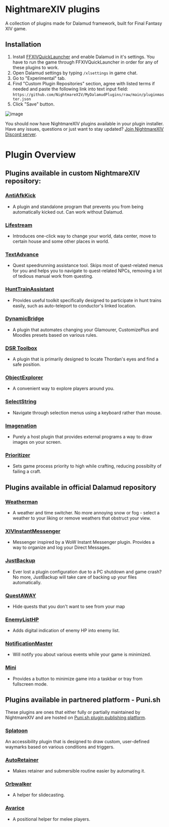 # NightmareXIV plugins
A collection of plugins made for Dalamud framework, built for Final Fantasy XIV game.
## Installation
1. Install [FFXIVQuickLauncher](https://github.com/goatcorp/FFXIVQuickLauncher?tab=readme-ov-file#xivlauncher-----) and enable Dalamud in it's settings. You have to run the game through FFXIVQuickLauncher in order for any of these plugins to work.
2. Open Dalamud settings by typing `/xlsettings` in game chat.
3. Go to "Experimental" tab.
4. Find "Custom Plugin Repositories" section, agree with listed terms if needed and paste the following link into text input field: `https://github.com/NightmareXIV/MyDalamudPlugins/raw/main/pluginmaster.json`
5. Click "Save" button.

![image](https://github.com/NightmareXIV/MyDalamudPlugins/assets/5073202/e02b69a0-8945-417a-83db-6f45fc9650b1)

You should now have NightmareXIV plugins available in your plugin installer. 
Have any issues, questions or just want to stay updated? [Join NightmareXIV Discord server](https://discord.gg/BeeRFKDJD3).
# Plugin Overview
## Plugins available in custom NightmareXIV repository:
### [AntiAfkKick](https://github.com/NightmareXIV/AntiAfkKick)
- A plugin and standalone program that prevents you from being automatically kicked out. Can work without Dalamud.
### [Lifestream](https://github.com/NightmareXIV/Lifestream)
- Introduces one-click way to change your world, data center, move to certain house and some other places in world.
### [TextAdvance](https://github.com/NightmareXIV/TextAdvance)
- Quest speedrunning assistance tool. Skips most of quest-related menus for you and helps you to navigate to quest-related NPCs, removing a lot of tedious manual work from questing.
### [HuntTrainAssistant](https://github.com/NightmareXIV/HuntTrainAssistant)
- Provides useful toolkit specifically designed to participate in hunt trains easily, such as auto-teleport to conductor's linked location.
### [DynamicBridge](https://github.com/NightmareXIV/DynamicBridge)
- A plugin that automates changing your Glamourer, CustomizePlus and Moodles presets based on various rules.
### [DSR Toolbox](https://github.com/NightmareXIV/DSREyeLocator)
- A plugin that is primarily designed to locate Thordan's eyes and find a safe position.
### [ObjectExplorer](https://github.com/NightmareXIV/ObjectExplorer)
- A convenient way to explore players around you.
### [SelectString](https://github.com/NightmareXIV/SelectString)
- Navigate through selection menus using a keyboard rather than mouse.
### [Imagenation](https://github.com/NightmareXIV/Imagenation)
- Purely a host plugin that provides external programs a way to draw images on your screen.
### [Prioritizer](https://github.com/NightmareXIV/Prioritizer)
- Sets game process priority to high while crafting, reducing possibilty of failing a craft.

## Plugins available in official Dalamud repository
### [Weatherman](https://github.com/NightmareXIV/Weatherman)
- A weather and time switcher. No more annoying snow or fog - select a weather to your liking or remove weathers that obstruct your view.
### [XIVInstantMessenger](https://github.com/NightmareXIV/XIVInstantMessenger)
- Messenger inspired by a WoW Instant Messenger plugin. Provides a way to organize and log your Direct Messages.
### [JustBackup](https://github.com/NightmareXIV/JustBackup)
- Ever lost a plugin configuration due to a PC shutdown and game crash? No more, JustBackup will take care of backing up your files automatically.
### [QuestAWAY](https://github.com/NightmareXIV/QuestAWAY)
- Hide quests that you don't want to see from your map
### [EnemyListHP](https://github.com/NightmareXIV/EnmityHp)
- Adds digital indication of enemy HP into enemy list.
### [NotificationMaster](https://github.com/NightmareXIV/NotificationMaster)
- Will notify you about various events while your game is minimized.
### [Mini](https://github.com/NightmareXIV/Mini)
- Provides a button to minimize game into a taskbar or tray from fullscreen mode.

## Plugins available in partnered platform - Puni.sh
These plugins are ones that either fully or partially maintained by NightmareXIV and are hosted on [Puni.sh plugin publishing platform](https://puni.sh/).
### [Splatoon](https://github.com/PunishXIV/Splatoon)
An accessibility plugin that is designed to draw custom, user-defined waymarks based on various conditions and triggers. 
### [AutoRetainer](https://github.com/PunishXIV/AutoRetainer/)
- Makes retainer and submersible routine easier by automating it.
### [Orbwalker](https://github.com/PunishXIV/Orbwalker)
- A helper for slidecasting.
### [Avarice](https://github.com/PunishXIV/Avarice)
- A positional helper for melee players.
